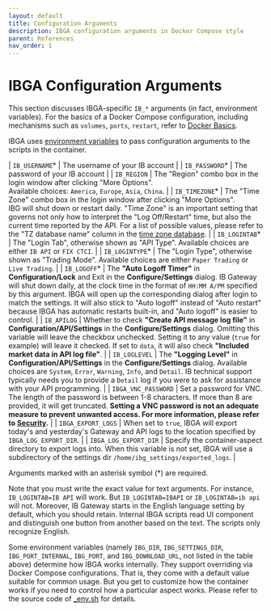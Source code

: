 ```yaml
---
layout: default
title: Configuration Arguments
description: IBGA configuration arguments in Docker Compose style
parent: References
nav_order: 1
---
```


# IBGA Configuration Arguments

This section discusses IBGA-specific `IB_*` arguments (in fact, environment variables). For the basics of a Docker Compose configuration, including mechanisms such as `volumes`, `ports`, `restart`, refer to [Docker Basics](docker-basics.md). 

IBGA uses <a href="https://en.wikipedia.org/wiki/Environment_variable" target="_blank">environment variables</a> to pass configuration arguments to the scripts in the container.

| `IB_USERNAME`* | The username of your IB account |
| `IB_PASSWORD`* | The password of your IB account |
| `IB_REGION` | The "Region" combo box in the login window after clicking "More Options".<br>Available choices: `America`, `Europe`, `Asia`, `China`. |
| `IB_TIMEZONE`* | The "Time Zone" combo box in the login window after clicking "More Options".<br>IBG will shut down or restart daily. "Time Zone" is an important setting that governs not only how to interpret the "Log Off/Restart" time, but also the current time reported by the API. For a list of possible values, please refer to the "TZ database name" column in the <a href="https://en.wikipedia.org/wiki/List_of_tz_database_time_zones#List">time zone database</a>. |
| `IB_LOGINTAB`* | The "Login Tab", otherwise shown as "API Type". Available choices are either `IB API` or `FIX CTCI`. |
| `IB_LOGINTYPE`* | The "Login Type", otherwise shown as "Trading Mode". Available choices are either `Paper Trading` or `Live Trading`. |
| `IB_LOGOFF`* | The **"Auto Logoff Timer"** in **Configuration/Lock** and Exit in the **Configure/Settings** dialog. IB Gateway will shut down daily, at the clock time in the format of `HH:MM A/PM` specified by this argument. IBGA will open up the corresponding dialog after login to match the settings. It will also stick to "Auto logoff" instead of "Auto restart" because IBGA has automatic restarts built-in, and "Auto logoff" is easier to control. |
| `IB_APILOG` | Whether to check **"Create API message log file"** in **Configuration/API/Settings** in the **Configure/Settings** dialog. Omitting this variable will leave the checkbox unchecked. Setting it to any value (`true` for example) will leave it checked. If set to `data`, it will also check **"Included market data in API log file"**. |
| `IB_LOGLEVEL` | The **"Logging Level"** in **Configuration/API/Settings** in the **Configure/Settings** dialog. Available choices are `System`, `Error`, `Warning`, `Info`, and `Detail`. IB technical support typically needs you to provide a `Detail` log if you were to ask for assistance with your API programming. |
| <a name="IBGA_VNC_PASSWORD">`IBGA_VNC_PASSWORD`</a> | Set a password for VNC. The length of the password is between 1-8 characters. If more than 8 are provided, it will get truncated. **Setting a VNC password is not an adequate measure to prevent unwanted access. For more information, please refer to [Security](security.md#vnc-password-and-a-false-sense-of-security).** |
| <a name="IBGA_EXPORT_LOGS">`IBGA_EXPORT_LOGS`</a> | When set to `true`, IBGA will export today's and yesterday's Gateway and API logs to the location specified by `IBGA_LOG_EXPORT_DIR`. |
| <a name="IBGA_LOG_EXPORT_DIR">`IBGA_LOG_EXPORT_DIR`</a> | Specify the container-aspect directory to export logs into. When this variable is not set, IBGA will use a subdirectory of the settings dir `/home/ibg_settings/exported_logs`. |

Arguments marked with an asterisk symbol (*) are required.

Note that you must write the exact value for text arguments. For instance, `IB_LOGINTAB=IB API` will work. But `IB_LOGINTAB=IBAPI` or `IB_LOGINTAB=ib api` will not. Moreover, IB Gateway starts in the English language setting by default, which you should retain. Internal IBGA scripts read UI component and distinguish one button from another based on the text. The scripts only recognize English.

Some environment variables (namely `IBG_DIR`, `IBG_SETTINGS_DIR`, `IBG_PORT_INTERNAL`, `IBG_PORT`, and `IBG_DOWNLOAD_URL`, not listed in the table above) determine how IBGA works internally. They support overriding via Docker Compose configurations. That is, they come with a default value suitable for common usage. But you get to customize how the container works if you need to control how a particular aspect works. Please refer to the source code of [_env.sh](https://github.com/heshiming/ibga/blob/master/scripts/_env.sh) for details.
